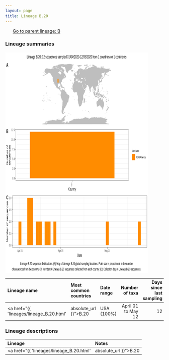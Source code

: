 ```yaml
---
layout: page
title: Lineage B.20
---
```




<p>
<ul class="actions small">
	 <a href="{{ 'lineages/lineage_B.html' | absolute_url }}" class="button special fit">Go to parent lineage: B</a>
</ul>
</p>
<h3> Lineage summaries</h3>

<img src="../assets/images/B.20.svg" alt="B.20 lineage summary figure" width="90%" height="700px" />


| Lineage name | Most common countries | Date range | Number of taxa |  Days since last sampling | Known Travel | Recall value |
|:-----|:-----|:-------|-------:|-------:|:---------|--------:|
| <a href="{{ 'lineages/lineage_B.20.html' | absolute_url }}">B.20</a> | USA (100%) | April 01 to May 12 | 12 |  | 0.87 |

<h3>Lineage descriptions</h3>

| Lineage | Notes |
|:-----|:-----|
| <a href="{{ 'lineages/lineage_B.20.html' | absolute_url }}">B.20</a> | US lineage (CA) |

